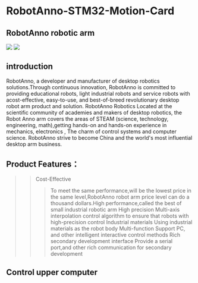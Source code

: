 # RobotAnno-STM32-Motion-Card
## RobotAnno robotic arm
![](https://github.com/qweasdzcx123/RobotAnno-STM32-Motion-Card/blob/master/Picture/QQ%E6%88%AA%E5%9B%BE20190725191612.png)
![](https://github.com/qweasdzcx123/RobotAnno-STM32-Motion-Card/blob/master/Picture/QQ%E6%88%AA%E5%9B%BE20190725191630.png)
## introduction
RobotAnno, a developer and manufacturer of desktop robotics solutions.Through continuous innovation, RobotAnno is committed to providing
educational robots, light industrial robots and service robots with acost-effective, easy-to-use, and best-of-breed revolutionary desktop robot arm product and solution. RobotAnno Robotics Located at the scientific community of academies and makers of desktop robotics, the Robot Anno arm covers the areas of STEAM (science, technology, engineering, math),getting hands-on and hands-on experience in mechanics, electronics , The charm of control systems and computer science. RobotAnno strive to become China and the world's most influential desktop arm business.
## Product Features：
>> Cost-Effective
>>> To meet the same performance,will be the lowest price in the same level,RobotAnno robot arm price level can do a thousand dollars.High performance,called the best of small industrial robotic arm
>> High precision
>>> Multi-axis interpolation control algorithm to ensure that robots with high-precision control
>> Industrial  materials
>>> Using industrial materials as the robot body
>> Multi-function
>>> Support PC, and other intelligent interactive control methods
>> Rich secondary development interface
>>> Provide a serial port,and other rich communication for secondary development
## Control upper computer
